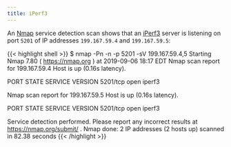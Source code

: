 ```yaml
---
title: iPerf3
---
```


An [Nmap](https://nmap.org/) service detection scan shows that an [iPerf3](https://en.wikipedia.org/wiki/Iperf) server is listening on port `5201` of IP addresses `199.167.59.4` and `199.167.59.5`:

{{< highlight shell >}}
$ nmap -Pn -n -p 5201 -sV 199.167.59.4,5
Starting Nmap 7.80 ( https://nmap.org ) at 2019-09-06 18:17 EDT
Nmap scan report for 199.167.59.4
Host is up (0.16s latency).

PORT     STATE SERVICE VERSION
5201/tcp open  iperf3

Nmap scan report for 199.167.59.5
Host is up (0.16s latency).

PORT     STATE SERVICE VERSION
5201/tcp open  iperf3

Service detection performed. Please report any incorrect results at https://nmap.org/submit/ .
Nmap done: 2 IP addresses (2 hosts up) scanned in 82.38 seconds
{{< /highlight >}}
